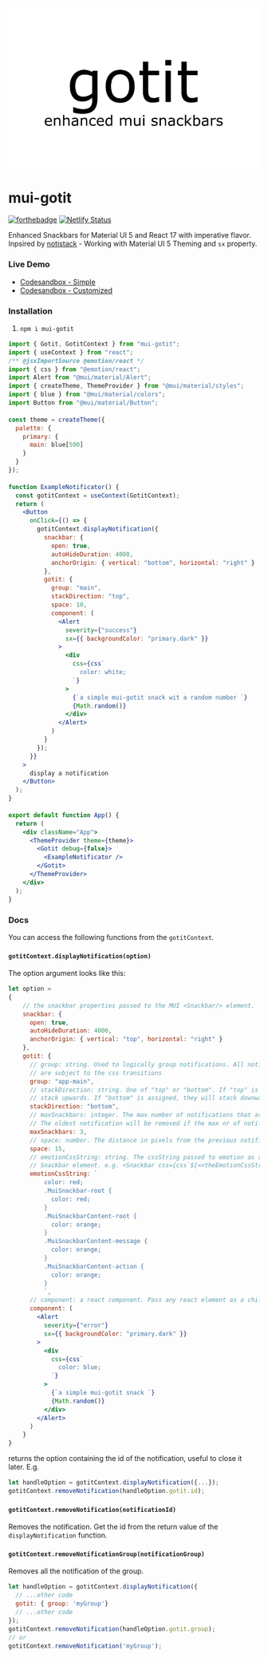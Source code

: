 <p align="center">
  <img src="https://raw.githubusercontent.com/ggcaponetto/mui-gotit/main/images/gotit-logo.png">
</p>

# mui-gotit
[![forthebadge](https://forthebadge.com/images/badges/fuck-it-ship-it.svg)](https://forthebadge.com)
[![Netlify Status](https://api.netlify.com/api/v1/badges/4135c5b9-2db3-4716-800f-d0a85d93265e/deploy-status)](https://app.netlify.com/sites/nervous-leakey-dd153f/deploys)

Enhanced Snackbars for Material UI 5 and React 17 with imperative flavor.
Inpsired by [notistack](https://github.com/iamhosseindhv/notistack) - Working with Material UI 5 Theming and ``sx`` property.

### Live Demo
* [Codesandbox - Simple](https://codesandbox.io/s/mui-gotit-minimal-u77gw?file=/src/App.js:0-1646)
* [Codesandbox - Customized](https://codesandbox.io/s/mui-gotit-qpyrl?file=/src/App.js:0-462)

### Installation

1. ``npm i mui-gotit``

````jsx
import { Gotit, GotitContext } from "mui-gotit";
import { useContext } from "react";
/** @jsxImportSource @emotion/react */
import { css } from "@emotion/react";
import Alert from "@mui/material/Alert";
import { createTheme, ThemeProvider } from "@mui/material/styles";
import { blue } from "@mui/material/colors";
import Button from "@mui/material/Button";

const theme = createTheme({
  palette: {
    primary: {
      main: blue[500]
    }
  }
});

function ExampleNotificator() {
  const gotitContext = useContext(GotitContext);
  return (
    <Button
      onClick={() => {
        gotitContext.displayNotification({
          snackbar: {
            open: true,
            autoHideDuration: 4000,
            anchorOrigin: { vertical: "bottom", horizontal: "right" }
          },
          gotit: {
            group: "main",
            stackDirection: "top",
            space: 10,
            component: (
              <Alert
                severity={"success"}
                sx={{ backgroundColor: "primary.dark" }}
              >
                <div
                  css={css`
                    color: white;
                  `}
                >
                  {`a simple mui-gotit snack wit a random number `}
                  {Math.random()}
                </div>
              </Alert>
            )
          }
        });
      }}
    >
      display a notification
    </Button>
  );
}

export default function App() {
  return (
    <div className="App">
      <ThemeProvider theme={theme}>
        <Gotit debug={false}>
          <ExampleNotificator />
        </Gotit>
      </ThemeProvider>
    </div>
  );
}
````

### Docs

You can access the following functions from the ``gotitContext``.

#### ``gotitContext.displayNotification(option)``

The option argument looks like this:
````jsx
let option = 
{
    // the snackbar properties passed to the MUI <Snackbar/> element.
    snackbar: {
      open: true,
      autoHideDuration: 4000,
      anchorOrigin: { vertical: "top", horizontal: "right" }
    },
    gotit: {
      // group: string. Used to logically group notifications. All notifications of a group
      // are subject to the css transitions
      group: "app-main",
      // stackDirection: string. One of "top" or "bottom". If "top" is assigned, then the notification will
      // stack upwards. If "bottom" is assigned, they will stack downwards.
      stackDirection: "bottom",
      // maxSnackbars: integer. The max number of notifications that are displayed in a group.
      // The oldest notification will be removed if the max nr of notifications is reached.
      maxSnackbars: 3,
      // space: number. The distance in pixels from the previous notification
      space: 15,
      // emotionCssString: string. The cssString passed to emotion as a property of the
      // Snackbar element. e.g. <Snackbar css={css`${<<theEmotionCssString>>}`}/> 
      emotionCssString: `
          color: red;
          .MuiSnackbar-root {
            color: red;
          }
          .MuiSnackbarContent-root {
            color: orange;
          }
          .MuiSnackbarContent-message {
            color: orange;
          }
          .MuiSnackbarContent-action {
            color: orange;
          }
          `,
      // component: a react component. Pass any react element as a child of the Snackbar.
      component: (
        <Alert
          severity={"error"}
          sx={{ backgroundColor: "primary.dark" }}
        >
          <div
            css={css`
              color: blue;
            `}
          >
            {`a simple mui-gotit snack `}
            {Math.random()}
          </div>
        </Alert>
      )
    }
}
````
returns the option containing the id of the notification, useful to close it later.
E.g. 
````jsx
let handleOption = gotitContext.displayNotification({...});
gotitContext.removeNotification(handleOption.gotit.id);
````

#### ``gotitContext.removeNotification(notificationId)``

Removes the notification. Get the id from the return value of the ``displayNotification`` function.

#### ``gotitContext.removeNotificationGroup(notificationGroup)``

Removes all the notification of the group.

````jsx
let handleOption = gotitContext.displayNotification({
  // ...other code
  gotit: { group: 'myGroup'}
  // ...other code
});
gotitContext.removeNotification(handleOption.gotit.group);
// or
gotitContext.removeNotification('myGroup');
````

